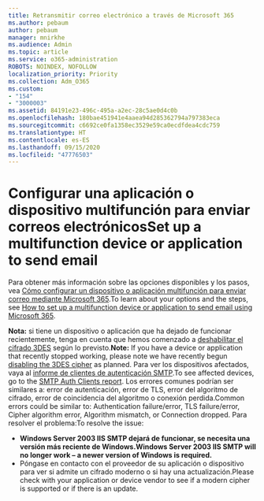 ```yaml
---
title: Retransmitir correo electrónico a través de Microsoft 365
ms.author: pebaum
author: pebaum
manager: mnirkhe
ms.audience: Admin
ms.topic: article
ms.service: o365-administration
ROBOTS: NOINDEX, NOFOLLOW
localization_priority: Priority
ms.collection: Adm_O365
ms.custom:
- "154"
- "3000003"
ms.assetid: 84191e23-496c-495a-a2ec-28c5ae0d4c0b
ms.openlocfilehash: 180bae451941e4aaea94d285362794a797383eca
ms.sourcegitcommit: c6692ce0fa1358ec3529e59ca0ecdfdea4cdc759
ms.translationtype: HT
ms.contentlocale: es-ES
ms.lasthandoff: 09/15/2020
ms.locfileid: "47776503"
---
```

# <a name="set-up-a-multifunction-device-or-application-to-send-email"></a><span data-ttu-id="a4a99-102">Configurar una aplicación o dispositivo multifunción para enviar correos electrónicos</span><span class="sxs-lookup"><span data-stu-id="a4a99-102">Set up a multifunction device or application to send email</span></span>

<span data-ttu-id="a4a99-103">Para obtener más información sobre las opciones disponibles y los pasos, vea [Cómo configurar un dispositivo o aplicación multifunción para enviar correo mediante Microsoft 365](https://docs.microsoft.com/Exchange/mail-flow-best-practices/how-to-set-up-a-multifunction-device-or-application-to-send-email-using-microsoft-365-or-office-365).</span><span class="sxs-lookup"><span data-stu-id="a4a99-103">To learn about your options and the steps, see [How to set up a multifunction device or application to send email using Microsoft 365](https://docs.microsoft.com/Exchange/mail-flow-best-practices/how-to-set-up-a-multifunction-device-or-application-to-send-email-using-microsoft-365-or-office-365).</span></span>
  
<span data-ttu-id="a4a99-104">**Nota:** si tiene un dispositivo o aplicación que ha dejado de funcionar recientemente, tenga en cuenta que hemos comenzado a [deshabilitar el cifrado 3DES](https://docs.microsoft.com/microsoft-365/compliance/technical-reference-details-about-encryption) según lo previsto.</span><span class="sxs-lookup"><span data-stu-id="a4a99-104">**Note:** If you have a device or application that recently stopped working, please note we have recently begun [disabling the 3DES cipher](https://docs.microsoft.com/microsoft-365/compliance/technical-reference-details-about-encryption) as planned.</span></span> <span data-ttu-id="a4a99-105">Para ver los dispositivos afectados, vaya al [informe de clientes de autenticación SMTP](https://protection.office.com/mailflow/dashboard).</span><span class="sxs-lookup"><span data-stu-id="a4a99-105">To see affected devices, go to the [SMTP Auth Clients report](https://protection.office.com/mailflow/dashboard).</span></span> <span data-ttu-id="a4a99-106">Los errores comunes podrían ser similares a: error de autenticación, error de TLS, error del algoritmo de cifrado, error de coincidencia del algoritmo o conexión perdida.</span><span class="sxs-lookup"><span data-stu-id="a4a99-106">Common errors could be similar to: Authentication failure/error, TLS failure/error, Cipher algorithm error, Algorithm mismatch, or Connection dropped.</span></span> <span data-ttu-id="a4a99-107">Para resolver el problema:</span><span class="sxs-lookup"><span data-stu-id="a4a99-107">To resolve the issue:</span></span>

 - <span data-ttu-id="a4a99-108">**Windows Server 2003 IIS SMTP dejará de funcionar, se necesita una versión más reciente de Windows.**</span><span class="sxs-lookup"><span data-stu-id="a4a99-108">**Windows Server 2003 IIS SMTP will no longer work – a newer version of Windows is required.**</span></span>  
 - <span data-ttu-id="a4a99-109">Póngase en contacto con el proveedor de su aplicación o dispositivo para ver si admite un cifrado moderno o si hay una actualización.</span><span class="sxs-lookup"><span data-stu-id="a4a99-109">Please check with your application or device vendor to see if a modern cipher is supported or if there is an update.</span></span>
